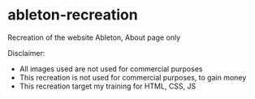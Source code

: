# ableton-recreation
Recreation of the website Ableton, About page only


Disclaimer:
<ul>
<li>All images used are not used for commercial purposes</li>
<li>This recreation is not used for commercial purposes, to gain money</li>
<li>This recreation target my training for HTML, CSS, JS</li>


